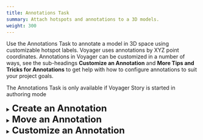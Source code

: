 ```yaml
---
title: Annotations Task
summary: Attach hotspots and annotations to a 3D models.
weight: 300
---
```


Use the Annotations Task to annotate a model in 3D space using customizable hotspot labels. Voyager uses annotations by XYZ point coordinates. Annotations in Voyager can be customized in a number of ways, see the sub-headings **Customize an Annotation** and **More Tips and Tricks for Annotations** to get help with how to configure annotations to suit your project goals. 

The Annotations Task is only available if Voyager Story is started in authoring mode


<details>
 <summary><b><font size="+2">Create an Annotation</font></u></b></summary>  

<img align="right" width="400" src="annotations-create.png">

1. In the $\color{red}{Top\text{ }Toolbar}$, click the ‘Annotations’ button.
2. Click on the 3D model in the $\color{lime}{Explorer\text{ }Window}$ in order to activate the Task Window. (N.B, if you have multiple models in the scene you need to select the one that will be associated with that specific annotation)
3. In the $\color{fuchsia}{Task\text{ }Window}$ click the ‘+ Create’ button.
4. Now, click anywhere on the 3D model in the $\color{lime}{Explorer\text{ }Window}$ to create your first annotation.
5. Go back to the $\color{fuchsia}{Task\text{ }Window}$ and click the ‘Select’ button to deactivate the creation mode.
6. Click the $\color{red}{Save\text{ }Workspace}$ button in the upper right area of the workspace.
</details>

<details>
 <summary><b><font size="+2">Move an Annotation</font></u></b></summary> 


<img align="right" width="400" src="annotations-move.png">

1. Click the ‘Move’ button in the $\color{fuchsia}{Task\text{ }Window}$.
	* N.B. Make sure you have selected the correct annotation from the list of annotations. It will be highlighted in blue. 
2. In the $\color{lime}{Explorer\text{ }Window}$, click anywhere else on the model. The annotation should have moved to where you just clicked.
3. If you are satisfied with the location of the annotation then click the ‘Select’ button in the $\color{fuchsia}{Task\text{ }Window}$ to deactivate the ‘move’ mode.
4. Click the $\color{red}{Save\text{ }Worspace}$ button in the upper right area of the workspace.
</details>

<details>
 <summary><b><font size="+2">Customize an Annotation</font></u></b></summary>

<img align="right" width="250" src="annotations-settings.png">

Annotations can be customized to suit the specific needs of the project. Below are basic parameters within the $\color{fuchsia}{Task\text{ }Window}$ that can be set for each annotation created. 

<details>
 <summary><b>1. Style</b> - The basic style of the annotation</summary>
 
* Standard - Only a title for the annotation is displayed 
* Circle - Annotation Titles are hidden until clicked. You can add lead, connect an article and add a Marker. 
* Extended - Annotation titles are displayed but can be clicked to display the lead text and/or the connected article.   

</details>

<details>
 <summary><b>2. Scale</b> - Changes the size of the annotation</summary> 

* Only for Standard and Extended Style Annotations 
* Changes the length of the tail (distance between annotation label and the selected location on the model)

</details>

<details>
 <summary><b>3. Offset</b> - Changes the position of the annotation</summary> 

* For all Annotation Styles 
* Changes the distance of the Annotation (including the tail) from your selected spot on the 3D model.

</details>

<details>
 <summary><b>4. Color</b> - Sets the color of the annotation</summary> 
 
* For all Annotation Styles 
* RGB values to adjust the color of the annotation accent color
* useful for when you have annotation subgroups distinguished by color 

<details>
 <summary><b>5. Image</b> - Displays an image with the annotation</summary> 
 
 * For Extended Annotation Style only 
 * Drag/drop into the annotation label field or write the file path of the image
 * Max height of image is 120 px 
 * Includes the entry of credit/caption and alt text 
 
 </details>
 
 <details>
 <summary><b>6. Audio</b> - Displays an image with the annotation</summary> 

 * Need to add a New Audio Element using the Audio Task Button in Top Toolbar 
 * Is NOT Narration 
 * The audio elements will then be visible in the dropdown option 
 
 </details>

<details>
 <summary><b>6. Marker</b> - Small label for circle-style annotations</summary> 
 
* Only for Circle Annotation Style 
* Add numbers, letters or words to the circle

</details>

<details>
 <summary><b>7. Language</b> - Defines the language of the annotation</summary> 
 
* When using multiple languages, changes the language for editing the settings.

 </details>	
 
 <details>
 <summary><b>8. Article</b> - Select an article to be displayed with the annotation</summary>
 
* For Circle and Extended Annotation Styles 
* Can only be used once articles exist in the project 
* Creates a 'Read more' link within an annotation that will open to a single Article that you specify from the drop-down list

 </details>	
	 
<details>
 <summary><b>9. Tags</b> - The tags associated with the annotation</summary>
 
* For all Annotation Styles 
* When you have many annotations in the 3D scene you can create subgroups for the annotations (tag)
* Just enter the name of the group in the Tags Field of your annotation and repeat this word exactly for the other annotations that fit into that group
* An annotation can have multiple tags (or groups)
* Multiple tags must be separated by a comma 

 </details>	
 
<details>
 <summary><b>10. Title</b> - The title text of the annotation</summary>
 
* For all Annotation Styles 
* Enter the name of the annotation 

    </details>	
	
<details>
 <summary><b>11. Lead</b> - The lead text of the annotation.</summary>
 
* For Circle and Extended Annotation Styles 
* Space for adding short descriptions with further descriptive details  
* Can be as long you want but best to keep it short
* Tip: If using both a Lead and Article Link it is a good idea to add an extra space under your lead by hitting enter after your last word in the Lead Text field. This creates extra space for the 'Read more' text and there isn't overlap
 </details>
 

<details>
 <summary><b><font size="+2">More Tips and Tricks for Annotations</font></u></b></summary> 	
 
 
It is also possible to further customize annotation settings within Voyager Story. These objective-driven instructions will be helpful for accomplishing more with annotations. 
 
 <details>
 <summary><b>How Do I...enable annotations by default when the page loads</b></summary>

<img align="right" width="400" src="annotations-visible.png">

1. Click on the Settings button in the $\color{red}{Top\text{ }Toolbar}$
2. In the $\color{orange}{Media\text{ }Window}$, click on the Navigator tab and then select 'VScene' at the top of the list. 
3. In the $\color{fuchsia}{Task\text{ }Window}$, find the 'Viewer' →  'Annotations' → 'Visible' Setting and click on the word 'false' so that it changes to 'true'
4. Click on the Capture button in the $\color{red}{Top\text{ }Toolbar}$ 
5. In the $\color{fuchsia}{Task\text{ }Window}$, click on the 'Capture Button'
	* N.B. Clicking capture will capture everything that is set up in the scene so make sure the model is positioned in the way you want it to look when a user loads the webpage. It may also affect other aspects of the viewer/model so be careful when using the capture button.
6. $\color{red}{Save\text{ }Workspace}$ and reload the page to make sure the annotations are now visible by default. 

    </details>

<details>
 <summary><b>How Do I...link an annotation with an article</b></summary>

<img align="right" width="400" src="annotations-article.png">

1. Click on the ‘Annotations’ button in the $\color{red}{Top\text{ }Toolbar}$
2. In the $\color{fuchsia}{Task\text{ }Window}$, click on the annotation you wish to link 
3. If you haven’t already done so, change the annotation Style from ‘Standard’ to ‘Extended’
4. Within the $\color{fuchsia}{Task\text{ }Window}$, find the field labeled ‘Article’. Click on the ‘(none)’ text next to it. 
5. Within the pop-up window, click on the article you wish to link from the list provided. 
6. $\color{red}{Save\text{ }Workspace}$
    </details>
    
<details>
 <summary><b>How Do I...subgroup annotations by using the Tag feature</b></summary>
 
 <img align="right" width="400" src="annotations-tag.png">

1. Click on the ‘Annotations’ button in the $\color{red}{Top\text{ }Toolbar}$ 
2. In the $\color{fuchsia}{Task\text{ }Window}$, click on the individual annotation to display its properties
3. Find where it says ‘Tags’ and click on the empty field. 
4. Manually enter the annotation sub-group name you would like. 
    * N.B. If using multiple tags per annotation label, make sure the tags are separated by a comma
5. Repeat for the other annotations you wish to be in that same sub-group. 
    * N.B. Make sure the spelling is correct for each one so that the annotations are properly categorized. 
    * You can have as many sub-groups as you like. 
6. $\color{red}{Save\text{ }Workspace}$>
    
    </details>

<details>
 <summary><b>How Do I...make only certain tags visible on load</b></summary>

 <img align="right" width="400" src="annotations-active.png">

1. Click on the Settings button in the $\color{red}{Top\text{ }Toolbar}$
2. In the $\color{orange}{Media\text{ }Window}$, click on the Navigator tab and then select 'VScene' at the top of the list. 
3. In the $\color{fuchsia}{Task\text{ }Window}$, find the ‘Viewer’ → ‘Tags’ Settings, find the field that corresponds to ‘Active’ 
4. Enter the exact names of the tags that you wish to be visible by default when the page is loaded 
    * N.B. Make sure the tags are separated by a comma 
5. Click on the ‘Capture’ button in the $\color{red}{Top\text{ }Toolbar}$* 
6. In the $\color{fuchsia}{Task\text{ }Window}$, click on the 'Capture Button'
    * N.B. Clicking 'Capture' will record everything that is set up in the scene so make sure the model is positioned in the way you want it to look when a user loads the webpage. It may also affect other aspects of the viewer/model so be careful when using the capture button.
7. $\color{red}{Save\text{ }Workspace}$ and reload the page to make sure the specific annotations you want are now visible by default.

    </details>

<details>
 <summary><b>How Do I...reorder the annotation tags</b></summary>

 <img align="right" width="400" src="annotations-sorted.png">
 
1. Click on the Settings button in the $\color{red}{Top\text{ }Toolbar}$
2. In the $\color{orange}{Media\text{ }Window}$, click on the Navigator tab and then select 'VScene' at the top of the list. 
3. In the $\color{fuchsia}{Task\text{ }Window}$, find the ‘Viewer’ → ‘Tags’ Settings, find the field that corresponds to ‘Sorted’ 
4. Enter the exact names of the tags in the order that you wish for them to appear in the button groups 
    * N.B. Make sure the tags are separated by a comma 
5. Click on the ‘Capture’ button in the $\color{red}{Top\text{ }Toolbar}$* 
6. In the $\color{fuchsia}{Task\text{ }Window}$, click on the 'Capture Button'
    * N.B. Clicking 'Capture' will record everything that is set up in the scene so make sure the model is positioned in the way you want it to look when a user loads the webpage. It may also affect other aspects of the viewer/model so be careful when using the capture button.
7. $\color{red}{Save\text{ }Workspace}$ and reload the page to make sure the specific annotations you want are now visible by default. 

</details>

<details>
 <summary><b>How Do I...make tags viewable one at a time</b></summary>
 

 <img align="right" width="400" src="annotations-radio.png">

1. Click on the Settings button in the $\color{red}{Top\text{ }Toolbar}$
2. In the $\color{orange}{Media\text{ }Window}$, click on the Navigator tab and then select 'VScene' at the top of the list. 
3. In the $\color{fuchsia}{Task\text{ }Window}$, find the ‘Viewer’ → ‘Tags’ Settings, find the field that corresponds to ‘Radio’ 
4. Click on the word ‘False’ so that it now says ‘True’ 
    * N.B. the default setting of false means that all tags can be viewed simultaneously
5. Click on the ‘Capture’ button in the $\color{red}{Top\text{ }Toolbar}$* 
6. In the $\color{fuchsia}{Task\text{ }Window}$, click on the 'Capture Button'
    * N.B. Clicking 'Capture' will record everything that is set up in the scene so make sure the model is positioned in the way you want it to look when a user loads the webpage. It may also affect other aspects of the viewer/model so be careful when using the capture button.
7. $\color{red}{Save\text{ }Workspace}$ and reload the page to make sure the specific annotations you want are now visible by default. 

</details>
